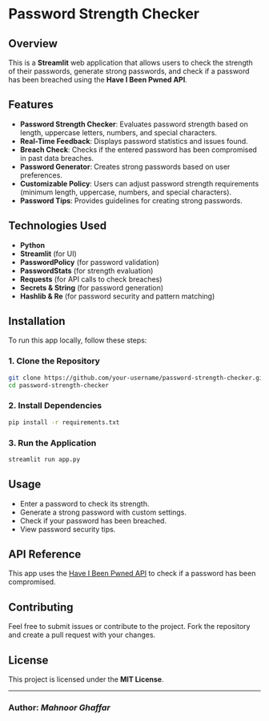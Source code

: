 # Password Strength Checker

## Overview
This is a **Streamlit** web application that allows users to check the strength of their passwords, generate strong passwords, and check if a password has been breached using the **Have I Been Pwned API**.

## Features
- **Password Strength Checker**: Evaluates password strength based on length, uppercase letters, numbers, and special characters.
- **Real-Time Feedback**: Displays password statistics and issues found.
- **Breach Check**: Checks if the entered password has been compromised in past data breaches.
- **Password Generator**: Creates strong passwords based on user preferences.
- **Customizable Policy**: Users can adjust password strength requirements (minimum length, uppercase, numbers, and special characters).
- **Password Tips**: Provides guidelines for creating strong passwords.

## Technologies Used
- **Python**
- **Streamlit** (for UI)
- **PasswordPolicy** (for password validation)
- **PasswordStats** (for strength evaluation)
- **Requests** (for API calls to check breaches)
- **Secrets & String** (for password generation)
- **Hashlib & Re** (for password security and pattern matching)

## Installation
To run this app locally, follow these steps:

### 1. Clone the Repository
```bash
git clone https://github.com/your-username/password-strength-checker.git
cd password-strength-checker
```

### 2. Install Dependencies
```bash
pip install -r requirements.txt
```

### 3. Run the Application
```bash
streamlit run app.py
```

## Usage
- Enter a password to check its strength.
- Generate a strong password with custom settings.
- Check if your password has been breached.
- View password security tips.

## API Reference
This app uses the [Have I Been Pwned API](https://haveibeenpwned.com/API/v3) to check if a password has been compromised.

## Contributing
Feel free to submit issues or contribute to the project. Fork the repository and create a pull request with your changes.

## License
This project is licensed under the **MIT License**.

---
### Author: *Mahnoor Ghaffar*

